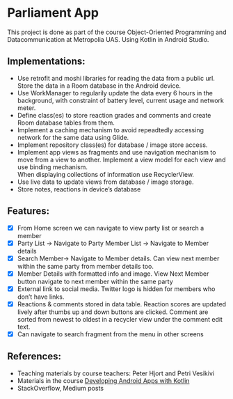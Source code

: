 # Parliament App
This project is done as part of the course  Object-Oriented Programming and Datacommunication at Metropolia UAS.
Using Kotlin in Android Studio.

## Implementations:
  - Use retrofit and moshi libraries for reading the data from a public url. Store the data in a Room database in the Android device.<br>
  -  Use WorkManager to regularily update the data every 6 hours in the background, with constraint of battery level, current usage and network meter.
  - Define class(es) to store reaction grades and comments and create Room database tables from them.
  - Implement a caching mechanism to avoid repeadtedly accessing network for the same data using Glide.
  - Implement repository class(es) for database / image store access. 
  - Implement app views as fragments and use navigation mechanism to move from a view to another. Implement a view model for each view and use binding mechanism. <br>
  When displaying collections of information use RecyclerView. 
  - Use live data to update views from database / image storage. 
  - Store notes, reactions in device’s  database

## Features:
- [x] From Home screen we can navigate to view party list or search a member
- [x] Party List -> Navigate to Party Member List -> Navigate to Member details
- [x] Search Member-> Navigate to Member details. Can view next member within the same party from member details too.
- [x] Member Details with formatted info and image. View Next Member button navigate to next member within the same party
- [x] External link to social media. Twitter logo is hidden for members who don’t have links.
- [x] Reactions & comments stored in data table. Reaction scores are updated lively after thumbs up and down buttons are clicked. Comment are sorted from newest to oldest in a recycler view under the comment edit text.
- [x] Can navigate to search fragment from the menu in other screens

## References:
- Teaching materials by course teachers: Peter Hjort and Petri Vesikivi
- Materials in the course [Developing Android Apps with Kotlin](https://www.udacity.com/course/developing-android-apps-with-kotlin--ud9012)
- StackOverflow, Medium posts
